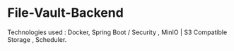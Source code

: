 # File-Vault-Backend
Technologies used :
Docker,
Spring Boot / Security , 
MinIO | S3 Compatible Storage ,
Scheduler.
